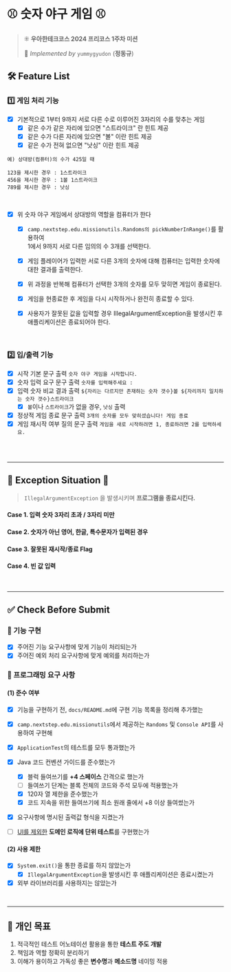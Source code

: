 # ⚾️ 숫자 야구 게임 ⚾️
> ⁜ **우아한테크코스 2024 프리코스 1주차 미션**
> 
> 🌼 _Implemented by_ `yummygyudon` (**정동규**)

## 🛠 Feature List
### 1️⃣ 게임 처리 기능
- [x] 기본적으로 1부터 9까지 서로 다른 수로 이루어진 3자리의 수를 맞추는 게임
  - [x] 같은 수가 같은 자리에 있으면 "스트라이크" 란 힌트 제공
  - [x] 같은 수가 다른 자리에 있으면 "볼" 이란 힌트 제공
  - [x] 같은 수가 전혀 없으면 "낫싱" 이란 힌트 제공
```
예) 상대방(컴퓨터)의 수가 425일 때

123을 제시한 경우 : 1스트라이크
456을 제시한 경우 : 1볼 1스트라이크
789를 제시한 경우 : 낫싱
```

<br/>

- [x] 위 숫자 야구 게임에서 상대방의 역할을 컴퓨터가 한다
  - [x] `camp.nextstep.edu.missionutils.Randoms의 pickNumberInRange()`를 활용하여 <br/>1에서 9까지 서로 다른 임의의 수 3개를 선택한다. 
  - [x] 게임 플레이어가 입력한 서로 다른 3개의 숫자에 대해 컴퓨터는 입력한 숫자에 대한 결과를 출력한다.
  - [x] 위 과정을 반복해 컴퓨터가 선택한 3개의 숫자를 모두 맞히면 게임이 종료된다.
  - [x] 게임을 현종료한 후 게임을 다시 시작하거나 완전히 종료할 수 있다.
  - [x] 사용자가 잘못된 값을 입력할 경우 IllegalArgumentException을 발생시킨 후 애플리케이션은 종료되어야 한다.


<br/>

### 2️⃣ 입/출력 기능
- [x] 시작 기본 문구 출력 `숫자 야구 게임을 시작합니다.`
- [x] 숫자 입력 요구 문구 출력 `숫자를 입력해주세요 : `
- [x] 입력 숫자 비교 결과 출력 `${자리는 다르지만 존재하는 숫자 갯수}볼 ${자리까지 일치하는 숫자 갯수}스트라이크`
  - [x] `볼`이나 `스트라이크`가 없을 경우, `낫싱` 출력
- [x] 정상적 게임 종료 문구 출력 `3개의 숫자를 모두 맞히셨습니다! 게임 종료`
- [x] 게임 재시작 여부 질의 문구 출력 `게임을 새로 시작하려면 1, 종료하려면 2를 입력하세요.`

<br/>
<br/>

---
## 🚨 Exception Situation 🚨
> `IllegalArgumentException` 을 발생시키며 **프로그램을 종료시킨다.**
#### Case 1. 입력 숫자 3자리 초과 / 3자리 미만

#### Case 2. 숫자가 아닌 영어, 한글, 특수문자가 입력된 경우

#### Case 3. 잘못된 재시작/종료 Flag

#### Case 4. 빈 값 입력

<br/>


---
## ✅ Check Before Submit
### 🚀 기능 구현
- [x] 주어진 기능 요구사항에 맞게 기능이 처리되는가
- [x] 주어진 예외 처리 요구사항에 맞게 예외를 처리하는가

### 🎯 프로그래밍 요구 사항
#### (1) 준수 여부
- [x] 기능을 구현하기 전, `docs/README.md`에 구현 기능 목록을 정리해 추가했는 
- [x] `camp.nextstep.edu.missionutils`에서 제공하는 `Randoms` 및 `Console API`를 사용하여 구현해
- [x] `ApplicationTest`의 테스트를 모두 통과했는가
- [x] Java 코드 컨벤션 가이드를 준수했는가
  - [x] 블럭 들여쓰기를 **+4 스페이스** 간격으로 했는가
  - [ ] 들여쓰기 단계는 블록 전체의 코드와 주석 모두에 적용했는가
  - [x] 120자 열 제한을 준수했는가 
  - [x] 코드 지속을 위한 들여쓰기에 최소 원래 줄에서 +8 이상 들여썼는가
- [x] 요구사항에 명시된 출력값 형식을 지켰는가
- [ ] <u>UI를 제외한</u> **도메인 로직에 단위 테스트**를 구현했는가


#### (2) 사용 제한
- [x] `System.exit()`을 통한 종료를 하지 않았는가
  - [x] `IllegalArgumentException`을 발생시킨 후 애플리케이션은 종료시켰는가
- [x] 외부 라이브러리를 사용하지는 않았는가

<br/>

---
## 🚀 개인 목표
1. 적극적인 테스트 어노테이션 활용을 통한 **테스트 주도 개발**
2. 책임과 역할 정확히 분리하기
3. 이해가 용이하고 가독성 좋은 **변수명**과 **메소드명** 네이밍 적용